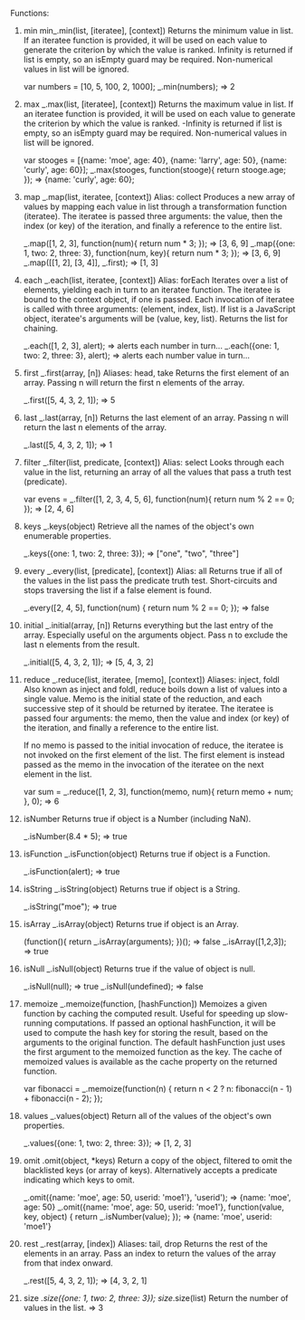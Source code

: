 Functions:

1. min 
      min_.min(list, [iteratee], [context]) 
      Returns the minimum value in list. If an iteratee function is provided, it will be used on each value to generate the criterion by which the value is ranked. Infinity is returned if list is empty, so an isEmpty guard may be required. Non-numerical values in list will be ignored.
      
      var numbers = [10, 5, 100, 2, 1000];
      _.min(numbers);
      => 2
2. max 
      _.max(list, [iteratee], [context]) 
      Returns the maximum value in list. If an iteratee function is provided, it will be used on each value to generate the criterion by which the value is ranked. -Infinity is returned if list is empty, so an isEmpty guard may be required. Non-numerical values in list will be ignored.
      
      var stooges = [{name: 'moe', age: 40}, {name: 'larry', age: 50}, {name: 'curly', age: 60}];
      _.max(stooges, function(stooge){ return stooge.age; });
      => {name: 'curly', age: 60};
3. map
      _.map(list, iteratee, [context]) Alias: collect 
      Produces a new array of values by mapping each value in list through a transformation function (iteratee). The iteratee is passed three arguments: the value, then the index (or key) of the iteration, and finally a reference to the entire list.
      
      _.map([1, 2, 3], function(num){ return num * 3; });
      => [3, 6, 9]
      _.map({one: 1, two: 2, three: 3}, function(num, key){ return num * 3; });
      => [3, 6, 9]
      _.map([[1, 2], [3, 4]], _.first);
      => [1, 3]

4. each 
      _.each(list, iteratee, [context]) Alias: forEach 
      Iterates over a list of elements, yielding each in turn to an iteratee function. The iteratee is bound to the context object, if one is passed. Each invocation of iteratee is called with three arguments: (element, index, list). If list is a JavaScript object, iteratee's arguments will be (value, key, list). Returns the list for chaining.
      
      _.each([1, 2, 3], alert);
      => alerts each number in turn...
      _.each({one: 1, two: 2, three: 3}, alert);
      => alerts each number value in turn...

5. first
      _.first(array, [n]) Aliases: head, take 
      Returns the first element of an array. Passing n will return the first n elements of the array.
      
      _.first([5, 4, 3, 2, 1]);
      => 5
6. last
      _.last(array, [n]) 
      Returns the last element of an array. Passing n will return the last n elements of the array.
      
      _.last([5, 4, 3, 2, 1]);
      => 1
7. filter
      _.filter(list, predicate, [context]) Alias: select 
      Looks through each value in the list, returning an array of all the values that pass a truth test (predicate).
      
      var evens = _.filter([1, 2, 3, 4, 5, 6], function(num){ return num % 2 == 0; });
      => [2, 4, 6]
8. keys 
      _.keys(object) 
      Retrieve all the names of the object's own enumerable properties.
      
      _.keys({one: 1, two: 2, three: 3});
      => ["one", "two", "three"]
9. every 
      _.every(list, [predicate], [context]) Alias: all 
      Returns true if all of the values in the list pass the predicate truth test. Short-circuits and stops traversing the list if a false element is found.
      
      _.every([2, 4, 5], function(num) { return num % 2 == 0; });
      => false
10. initial 
      _.initial(array, [n]) 
      Returns everything but the last entry of the array. Especially useful on the arguments object. Pass n to exclude the last n elements from the result.
      
      _.initial([5, 4, 3, 2, 1]);
      => [5, 4, 3, 2]
11. reduce
      _.reduce(list, iteratee, [memo], [context]) Aliases: inject, foldl 
      Also known as inject and foldl, reduce boils down a list of values into a single value. Memo is the initial state of the reduction, and each successive step of it should be returned by iteratee. The iteratee is passed four arguments: the memo, then the value and index (or key) of the iteration, and finally a reference to the entire list.
      
      If no memo is passed to the initial invocation of reduce, the iteratee is not invoked on the first element of the list. The first element is instead passed as the memo in the invocation of the iteratee on the next element in the list.
      
      var sum = _.reduce([1, 2, 3], function(memo, num){ return memo + num; }, 0);
      => 6
12. isNumber
      Returns true if object is a Number (including NaN).

      _.isNumber(8.4 * 5);
      => true
13. isFunction 
      _.isFunction(object) 
      Returns true if object is a Function.

      _.isFunction(alert);
      => true
14. isString
      _.isString(object) 
      Returns true if object is a String.
      
      _.isString("moe");
      => true
15. isArray
      _.isArray(object) 
      Returns true if object is an Array.
      
      (function(){ return _.isArray(arguments); })();
      => false
      _.isArray([1,2,3]);
      => true
16. isNull
      _.isNull(object) 
      Returns true if the value of object is null.
      
      _.isNull(null);
      => true
      _.isNull(undefined);
      => false
17. memoize 
      _.memoize(function, [hashFunction]) 
      Memoizes a given function by caching the computed result. Useful for speeding up slow-running computations. If passed an optional hashFunction, it will be used to compute the hash key for storing the result, based on the arguments to the original function. The default hashFunction just uses the first argument to the memoized function as the key. The cache of memoized values is available as the cache property on the returned function.
      
      var fibonacci = _.memoize(function(n) {
        return n < 2 ? n: fibonacci(n - 1) + fibonacci(n - 2);
      });
18. values
      _.values(object) 
      Return all of the values of the object's own properties.
      
      _.values({one: 1, two: 2, three: 3});
      => [1, 2, 3]

19. omit
      .omit(object, *keys) 
      Return a copy of the object, filtered to omit the blacklisted keys (or array of keys). Alternatively accepts a predicate indicating which keys to omit.
      
      _.omit({name: 'moe', age: 50, userid: 'moe1'}, 'userid');
      => {name: 'moe', age: 50}
      _.omit({name: 'moe', age: 50, userid: 'moe1'}, function(value, key, object) {
        return _.isNumber(value);
      });
      => {name: 'moe', userid: 'moe1'}

20. rest
      _.rest(array, [index]) Aliases: tail, drop 
      Returns the rest of the elements in an array. Pass an index to return the values of the array from that index onward.
      
      _.rest([5, 4, 3, 2, 1]);
      => [4, 3, 2, 1]

21. size
      _.size({one: 1, two: 2, three: 3});
      size_.size(list)  Return the number of values in the list.
      => 3
